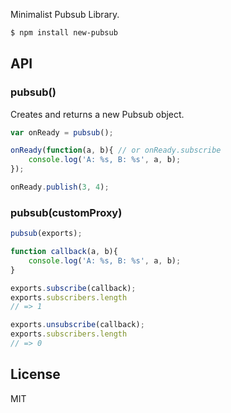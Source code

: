 Minimalist Pubsub Library.

```bash
$ npm install new-pubsub
```

## API

### pubsub()

Creates and returns a new Pubsub object.

```js
var onReady = pubsub();

onReady(function(a, b){ // or onReady.subscribe
    console.log('A: %s, B: %s', a, b);
});

onReady.publish(3, 4);
```

### pubsub(customProxy)

```js
pubsub(exports);

function callback(a, b){
    console.log('A: %s, B: %s', a, b);
}

exports.subscribe(callback);
exports.subscribers.length
// => 1

exports.unsubscribe(callback);
exports.subscribers.length
// => 0
```



## License

  MIT
